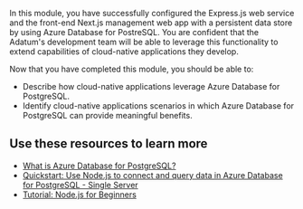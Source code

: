 In this module, you have successfully configured the Express.js web service and the front-end Next.js management web app with a persistent data store by using Azure Database for PostreSQL. You are confident that the Adatum's development team will be able to leverage this functionality to extend capabilities of cloud-native applications they develop.

Now that you have completed this module, you should be able to:

* Describe how cloud-native applications leverage Azure Database for PostgreSQL.
* Identify cloud-native applications scenarios in which Azure Database for PostgreSQL can provide meaningful benefits.

## Use these resources to learn more

* [What is Azure Database for PostgreSQL?](https://docs.microsoft.com/azure/postgresql/overview)
* [Quickstart: Use Node.js to connect and query data in Azure Database for PostgreSQL - Single Server](https://docs.microsoft.com/en-us/azure/postgresql/connect-nodejs)
* [Tutorial: Node.js for Beginners](https://docs.microsoft.com/en-us/windows/dev-environment/javascript/nodejs-beginners-tutorial)
